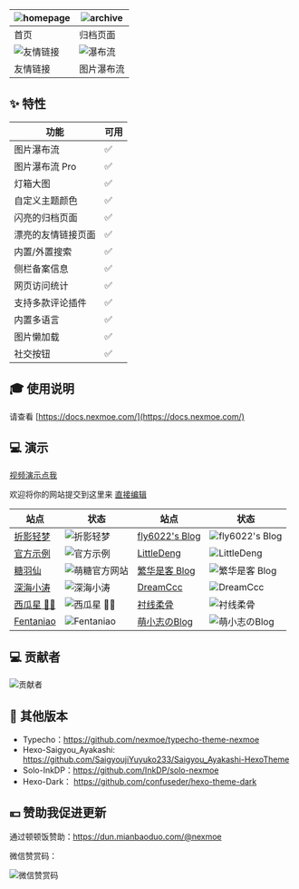 | ![homepage](https://user-images.githubusercontent.com/16796652/134768469-52d2426b-5c7c-4a46-8f0e-064361044d88.png) | ![archive](https://user-images.githubusercontent.com/16796652/134768465-a578b70e-38f2-4266-97e7-f0b85bd86348.png) |
| ------------------------------------------------------------ | ------------------------------------------------------------ |
| 首页                                                         | 归档页面                                                     |
| ![友情链接](https://user-images.githubusercontent.com/16796652/134768466-cf580997-1201-48a8-812e-77eb0af6ce59.png) | ![瀑布流](https://user-images.githubusercontent.com/16796652/134768468-86751060-b3bf-43f4-970e-4baa8906e29a.png) |
| 友情链接                                                     | 图片瀑布流                                                   |

## ✨ 特性


| 功能               | 可用 |
| ------------------ | ---- |
| 图片瀑布流         | ✅    |
| 图片瀑布流 Pro     | ✅    |
| 灯箱大图           | ✅    |
| 自定义主题颜色     | ✅    |
| 闪亮的归档页面     | ✅    |
| 漂亮的友情链接页面 | ✅    |
| 内置/外置搜索      | ✅    |
| 侧栏备案信息       | ✅    |
| 网页访问统计       | ✅    |
| 支持多款评论插件   | ✅    |
| 内置多语言         | ✅    |
| 图片懒加载         | ✅    |
| 社交按钮           | ✅    |

  

## 🎓 使用说明

请查看 [https://docs.nexmoe.com/](https://docs.nexmoe.com/)

## 💻 演示

[视频演示点我](https://www.bilibili.com/video/BV1Gv411J79T)

欢迎将你的网站提交到这里来 [直接编辑](https://github.com/theme-nexmoe/hexo-theme-nexmoe/edit/master/README.md)

| 站点                                  | 状态                                                         | 站点                                                       | 状态                                                       |
| ------------------------------------- | ------------------------------------------------------------ | ------------------------------------------------------------ | ------------------------------------------------------------ |
| [折影轻梦](https://nexmoe.com/)       | ![折影轻梦](https://img.shields.io/website?url=https://nexmoe.com/) | [fly6022's Blog](https://blog.fly6022.fun) | ![fly6022's Blog](https://img.shields.io/website?url=https://blog.fly6022.fun) |
| [官方示例](https://hexo-theme-nexmoe-example.vercel.app/)   | ![官方示例](https://img.shields.io/website?url=https://hexo-theme-nexmoe-example.vercel.app/)  | [LittleDeng](https://lde.ng/) | ![LittleDeng](https://img.shields.io/website?url=https://lde.ng/) |
| [糖羽仙](https://www.tangyuxian.com/) | ![萌糖官方网站](https://img.shields.io/website?url=https://www.tangyuxian.com/)  | [繁华是客 Blog](https://nexmoe-demo.kract.xyz) | ![繁华是客 Blog](https://img.shields.io/website?url=https://nexmoe-demo.kract.xyz) |
| [深海小涛](https://hexo.xtaolink.cn/) | ![深海小涛](https://img.shields.io/website?url=https://hexo.xtaolink.cn/)  | [DreamCcc](https://note.bequick.run) | ![DreamCcc](https://img.shields.io/website?url=https://note.bequick.run) |
| [西瓜星 🍉✨](https://suikastar.com/)   | ![西瓜星 🍉✨](https://img.shields.io/website?url=https://suikastar.com/)  | [衬线柔骨](http://sxrekord.com) | ![衬线柔骨](https://img.shields.io/website?url=http://sxrekord.com) |
| [Fentaniao](https://fentaniao.github.io)                  | ![Fentaniao](https://img.shields.io/website?url=https://fentaniao.github.io) | [萌小志のBlog](https://mengxiaozhi.galigali.club) | ![萌小志のBlog](https://img.shields.io/website?url=https://mengxiaozhi.galigali.club) |

## 💻 贡献者

![贡献者](https://opencollective.com/hexo-theme-nexmoe/contributors.svg?width=890&button=false)

## 🎇 其他版本

- Typecho：<https://github.com/nexmoe/typecho-theme-nexmoe>
- Hexo-Saigyou_Ayakashi: <https://github.com/SaigyoujiYuyuko233/Saigyou_Ayakashi-HexoTheme>
- Solo-InkDP：<https://github.com/InkDP/solo-nexmoe>
- Hexo-Dark： <https://github.com/confuseder/hexo-theme-dark>

## 💴 赞助我促进更新

通过顿顿饭赞助：<https://dun.mianbaoduo.com/@nexmoe>

微信赞赏码：

![微信赞赏码](https://i.dawnlab.me/e528323511d872bc759128fc9a8c665f.md.png)

